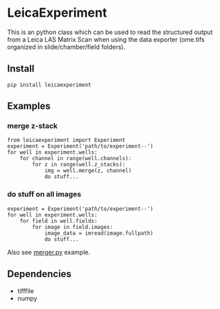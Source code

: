 # LeicaExperiment #
This is an python class which can be used to read the structured output from a Leica LAS Matrix Scan when using the data exporter (ome.tifs organized in slide/chamber/field folders).

## Install ##
```
pip install leicaexperiment
```

## Examples ##
### merge z-stack ###
```
from leicaexperiment import Experiment
experiment = Experiment('path/to/experiment--')
for well in experiment.wells:
    for channel in range(well.channels):
        for z in range(well.z_stacks):
            img = well.merge(z, channel)
            do stuff...
```

### do stuff on all images ###
```
experiment = Experiment('path/to/experiment--')
for well in experiment.wells:
    for field in well.fields:
        for image in field.images:
            image_data = imread(image.fullpath)
            do stuff...
```
Also see [merger.py](/merger.py) example.


## Dependencies ##
- tifffile
- numpy
